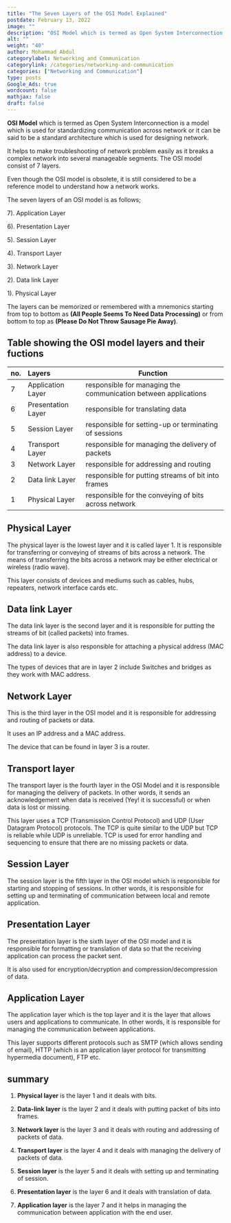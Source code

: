 ```yaml
---
title: "The Seven Layers of the OSI Model Explained"
postdate: February 13, 2022
image: ""
description: "OSI Model which is termed as Open System Interconnection is a model which is used for standardizing communication across network. It consist of seven layers. The Application, Presentation, Session, Transport, Network, Data link and Physical Layer"
alt: ""
weight: "40"
author: Mohammad Abdul
categorylabel: Networking and Communication
categorylink: /categories/networking-and-communication
categories: ["Networking and Communication"]
type: posts
Google_Ads: true
wordcount: false
mathjax: false
draft: false
---
```


**OSI Model** which is termed as Open System Interconnection is a model which is used for standardizing communication across network or it can be said to be a standard architecture which is used for designing network.

It helps to make troubleshooting of network problem easily as it breaks a complex network into several manageable segments. The OSI model consist of 7 layers.

Even though the OSI model is obsolete, it is still considered to be a reference model to understand how a network works.

The seven layers of an OSI model is as follows;

7). Application Layer

6). Presentation Layer

5). Session Layer

4). Transport Layer

3). Network Layer

2). Data link Layer

1). Physical Layer

The layers can be memorized or remembered with a mnemonics starting from top to bottom as **(All People Seems To Need Data Processing)** or from bottom to top as **(Please Do Not Throw Sausage Pie Away)**.

## Table showing the OSI model layers and their fuctions

| no. | Layers             | Function                                                        |
| :-- | :----------------- | --------------------------------------------------------------- |
| 7   | Application Layer  | responsible for managing the communication between applications |
| 6   | Presentation Layer | responsible for translating data                                |
| 5   | Session Layer      | responsible for setting-up or terminating of sessions           |
| 4   | Transport Layer    | responsible for managing the delivery of packets                |
| 3   | Network Layer      | responsible for addressing and routing                          |
| 2   | Data link Layer    | responsible for putting streams of bit into frames              |
| 1   | Physical Layer     | responsible for the conveying of bits across network            |

## Physical Layer

The physical layer is the lowest layer and it is called layer 1. It is responsible for transferring or conveying of streams of bits across a network. The means of transferring the bits across a network may be either electrical or wireless (radio wave).

This layer consists of devices and mediums such as cables, hubs, repeaters, network interface cards etc.

## Data link Layer

The data link layer is the second layer and it is responsible for putting the streams of bit (called packets) into frames.

The data link layer is also responsible for attaching a physical address (MAC address) to a device.

The types of devices that are in layer 2 include
Switches and bridges as they work with MAC address.

## Network Layer

This is the third layer in the OSI model and it is responsible for addressing and routing of packets or data.

It uses an IP address and a MAC address.

The device that can be found in layer 3 is a router.

## Transport layer

The transport layer is the fourth layer in the OSI Model and it is responsible for managing the delivery of packets. In other words, it sends an acknowledgement when data is received (Yey! it is successful) or when data is lost or missing.

This layer uses a TCP (Transmission Control Protocol) and UDP (User Datagram Protocol) protocols. The TCP is quite similar to the UDP but TCP is reliable while UDP is unreliable. TCP is used for error handling and sequencing to ensure that there are no missing packets or data.

## Session Layer

The session layer is the fifth layer in the OSI model which is responsible for starting and stopping of sessions. In other words, it is responsible for setting up and terminating of communication between local and remote application.

## Presentation Layer

The presentation layer is the sixth layer of the OSI model and it is responsible for formatting or translation of data so that the receiving application can process the packet sent.

It is also used for encryption/decryption and compression/decompression of data.

## Application Layer

The application layer which is the top layer and it is the layer that allows users and applications to communicate. In other words, it is responsible for managing the communication between applications.

This layer supports different protocols such as SMTP (which allows sending of email), HTTP (which is an application layer protocol for transmitting hypermedia document), FTP etc.

## summary

1. **Physical layer** is the layer 1 and it deals with bits.

2. **Data-link layer** is the layer 2 and it deals with putting packet of bits into frames.

3. **Network layer** is the layer 3 and it deals with routing and addressing of packets of data.

4. **Transport layer** is the layer 4 and it deals with managing the delivery of packets of data.

5. **Session layer** is the layer 5 and it deals with setting up and terminating of session.

6. **Presentation layer** is the layer 6 and it deals with translation of data.

7. **Application layer** is the layer 7 and it helps in managing the communication between application with the end user.
